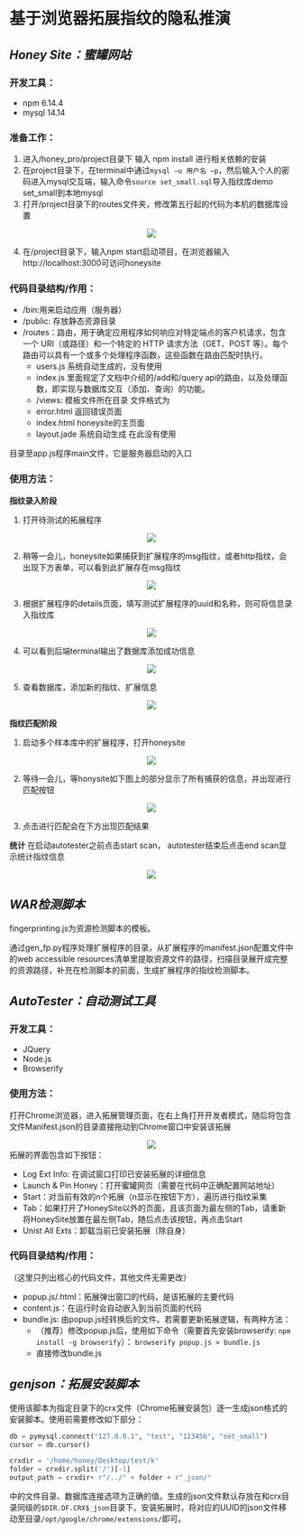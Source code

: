基于浏览器拓展指纹的隐私推演
============================

___Honey Site：蜜罐网站___
---------------
### 开发工具：
+ npm 6.14.4
+ mysql 14.14

### 准备工作：
1. 进入/honey_pro/project目录下 输入 npm install 进行相关依赖的安装
2. 在project目录下，在terminal中通过`mysql –u 用户名 –p`，然后输入个人的密码进入mysql交互端，输入命令`source set_small.sql`导入指纹库demo set_small到本地mysql
3. 打开/project目录下的routes文件夹，修改第五行起的代码为本机的数据库设置
<div align=center><img src='figures/h1.jpg'/></div>

4. 在/project目录下，输入npm start启动项目，在浏览器输入http://localhost:3000可访问honeysite

### 代码目录结构/作用：
+ /bin:用来启动应用（服务器）
+ /public: 存放静态资源目录
+ /routes：路由，用于确定应用程序如何响应对特定端点的客户机请求，包含一个 URI（或路径）和一个特定的 HTTP 请求方法（GET、POST 等）。每个路由可以具有一个或多个处理程序函数，这些函数在路由匹配时执行。
    - users.js 系统自动生成的，没有使用
    - index.js 里面规定了文档中介绍的/add和/query api的路由，以及处理函数，即实现与数据库交互（添加、查询）的功能。
    - /views: 模板文件所在目录 文件格式为
    - error.html 返回错误页面
    - index.html honeysite的主页面
    - layout.jade 系统自动生成 在此没有使用

目录至app.js程序main文件，它是服务器启动的入口

### 使用方法：
__指纹录入阶段__
1. 打开待测试的拓展程序  
<div align=center><img src='figures/h2.jpg'/></div>

2. 稍等一会儿，honeysite如果捕获到扩展程序的msg指纹，或者http指纹，会出现下方表单，可以看到此扩展存在msg指纹  
<div align=center><img src='figures/h3.jpg'/></div>

3. 根据扩展程序的details页面，填写测试扩展程序的uuid和名称，则可将信息录入指纹库  
<div align=center><img src='figures/h4.jpg'/></div>

4. 可以看到后端terminal输出了数据库添加成功信息  
<div align=center><img src='figures/h5.jpg'/></div>

5. 查看数据库，添加新的指纹、扩展信息  
<div align=center><img src='figures/h6.jpg'/></div>

__指纹匹配阶段__
1. 启动多个样本库中的扩展程序，打开honeysite  
<div align=center><img src='figures/h7.jpg'/></div>

2. 等待一会儿，等honysite如下图上的部分显示了所有捕获的信息，并出现进行匹配按钮
<div align=center><img src='figures/h8.jpg'/></div>

3. 点击进行匹配会在下方出现匹配结果

__统计__
在启动autotester之前点击start scan， autotester结束后点击end scan显示统计指纹信息  
<div align=center><img src='figures/h9.jpg'/></div>

___WAR检测脚本___ 
---------------
fingerprinting.js为资源检测脚本的模板。

通过gen_fp.py程序处理扩展程序的目录，从扩展程序的manifest.json配置文件中的web accessible resources清单里提取资源文件的路径，扫描目录展开成完整的资源路径，补充在检测脚本的前面，生成扩展程序的指纹检测脚本。




___AutoTester：自动测试工具___
---------------
### 开发工具：
+ JQuery
+ Node.js
+ Browserify

### 使用方法：
打开Chrome浏览器，进入拓展管理页面，在右上角打开开发者模式，随后将包含文件Manifest.json的目录直接拖动到Chrome窗口中安装该拓展
<div align=center><img src='figures/a1.jpg'/></div>
拓展的界面包含如下按钮：  

+ Log Ext Info: 在调试窗口打印已安装拓展的详细信息
+ Launch & Pin Honey：打开蜜罐网页（需要在代码中正确配置网站地址）
+ Start：对当前有效的n个拓展（n显示在按钮下方），遍历进行指纹采集
+ Tab：如果打开了HoneySite以外的页面，且该页面为最左侧的Tab，请重新将HoneySite放置在最左侧Tab，随后点击该按钮，再点击Start
+ Unist All Exts：卸载当前已安装拓展（除自身）

### 代码目录结构/作用：
（这里只列出核心的代码文件，其他文件无需更改）
+ popup.js/.html：拓展弹出窗口的代码，是该拓展的主要代码
+ content.js：在运行时会自动嵌入到当前页面的代码
+ bundle.js: 由popup.js经转换后的文件。若需要更新拓展逻辑，有两种方法：
    - （推荐）修改popup.js后，使用如下命令（需要首先安装browserify: `npm install -g browserify`）：
    `browserify popup.js > bundle.js`
    - 直接修改bundle.js

___genjson：拓展安装脚本___
---------------

使用该脚本为指定目录下的crx文件（Chrome拓展安装包）逐一生成json格式的安装脚本。使用前需要修改如下部分：

```python
db = pymysql.connect("127.0.0.1", "test", "123456", "set_small")
cursor = db.cursor()

crxdir = '/home/honey/Desktop/test/k'
folder = crxdir.split('/')[-1]
output_path = crxdir+ r"/../" + folder + r"_json/"
```

中的文件目录、数据库连接选项为正确的值。生成的json文件默认存放在和crx目录同级的`$DIR.OF.CRX$_json`目录下。安装拓展时，将对应的UUID的json文件移动至目录`/opt/google/chrome/extensions/`即可。
